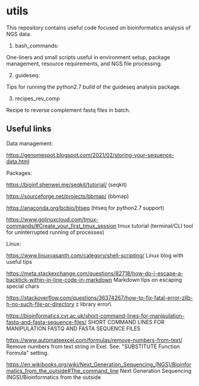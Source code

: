 # utils
This repository contains useful code focused on bioinformatics analysis of NGS data. 

1. bash_commands:

  One-liners and small scripts useful in environment setup, package management, resource requirements, and NGS file processing.

2. guideseq:

  Tips for running the python2.7 build of the guideseq analysis package. 
  
3. recipes_rev_comp

  Recipe to reverse complement fastq files in batch.

## Useful links

Data management:

https://genomespot.blogspot.com/2021/02/storing-your-sequence-data.html

Packages:

https://bioinf.shenwei.me/seqkit/tutorial/ (seqkit)

https://sourceforge.net/projects/bbmap/ (bbmap)

https://anaconda.org/bcbio/htseq (htseq for python2.7 support)

https://www.golinuxcloud.com/tmux-commands/#Create_your_first_tmux_session tmux tutorial (terminal/CLI tool for uninterrupted running of processes)

Linux:

https://www.linuxvasanth.com/category/shell-scripting/ Linux blog with useful tips

https://meta.stackexchange.com/questions/82718/how-do-i-escape-a-backtick-within-in-line-code-in-markdown Markdown tips on escaping special chars

https://stackoverflow.com/questions/36374267/how-to-fix-fatal-error-zlib-h-no-such-file-or-directory z library error\

https://bioinformatics.cvr.ac.uk/short-command-lines-for-manipulation-fastq-and-fasta-sequence-files/ SHORT COMMAND LINES FOR MANIPULATION FASTQ AND FASTA SEQUENCE FILES

https://www.automateexcel.com/formulas/remove-numbers-from-text/ Remove numbers from text string in Exel. See: "SUBSTITUTE Function Formula" setting.

https://en.wikibooks.org/wiki/Next_Generation_Sequencing_(NGS)/Bioinformatics_from_the_outside#The_command_line  Next Generation Sequencing (NGS)/Bioinformatics from the outside


